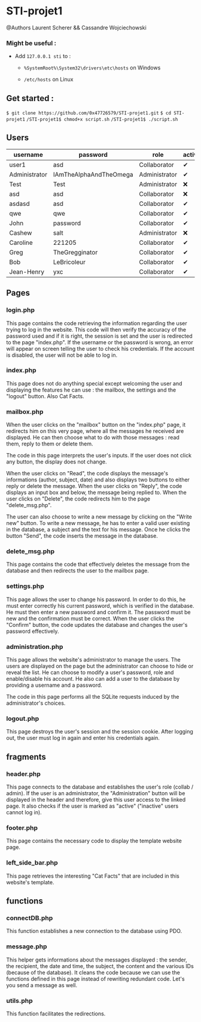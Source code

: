# STI-projet1

@Authors Laurent Scherer && Cassandre Wojciechowski
 

### Might be useful : 

  * Add `127.0.0.1 sti` to : 

    * `%SystemRoot%\System32\drivers\etc\hosts` on Windows

    * `/etc/hosts` on Linux


## Get started : 

`$ git clone https://github.com/0x47726579/STI-projet1.git`
`$ cd STI-projet1`
`/STI-projet1$ chmod+x script.sh`
`/STI-projet1$ ./script.sh`
    

## Users







| username  | password  | role  | active  |
|---|---|---|---|
| user1  | asd  | Collaborator  | ✔
Administrator|IAmTheAlphaAndTheOmega|Administrator| ✔
Test|Test|Administrator| ❌
asd|asd|Collaborator| ❌
asdasd|asd|Collaborator| ✔
qwe|qwe|Collaborator| ✔
John|password|Collaborator| ✔
Cashew|salt|Administrator| ❌
Caroline|221205|Collaborator| ✔
Greg|TheGregginator|Collaborator| ✔
Bob|LeBricoleur|Collaborator| ✔
Jean-Henry|yxc|Collaborator| ✔







## Pages



### **login.php**



This page contains the code retrieving the information regarding the user trying to log in the website. This code will then verify the accuracy of the password used and if it is right, the session is set and the user is redirected to the page "index.php". If the username or the password is wrong, an error will appear on screen telling the user to check his credentials. If the account is disabled, the user will not be able to log in. 



### **index.php**



This page does not do anything special except welcoming the user and displaying the features he can use : the mailbox, the settings and the "logout" button.
Also Cat Facts.


### **mailbox.php**



When the user clicks on the "mailbox" button on the "index.php" page, it redirects him on this very page, where all the messages he received are displayed. He can then choose what to do with those messages : read them, reply to them or delete them. 



The code in this page interprets the user's inputs. If the user does not click any button, the display does not change.



When the user clicks on "Read", the code displays the message's informations (author, subject, date) and also displays two buttons to either reply or delete the message. When the user clicks on "Reply", the code displays an input box and below, the message being replied to. When the user clicks on "Delete", the code redirects him to the page "delete_msg.php". 



The user can also choose to write a new message by clicking on the "Write new" button. To write a new message, he has to enter a valid user existing in the database, a subject and the text for his message. Once he clicks the button "Send", the code inserts the message in the database. 



### **delete_msg.php**



This page contains the code that effectively deletes the message from the database and then redirects the user to the mailbox page.



### **settings.php**



This page allows the user to change his password. In order to do this, he must enter correctly his current password, which is verified in the database. He must then enter a new password and confirm it. The password must be new and the confirmation must be correct. When the user clicks the "Confirm" button, the code updates the database and changes the user's password effectively.



### **administration.php**



This page allows the website's administrator to manage the users. The users are displayed on the page but the administrator can choose to hide or reveal the list. He can choose to modify a user's password, role and enable/disable his account. He also can add a user to the database by providing a username and a password.



The code in this page performs all the SQLite requests induced by the administrator's choices. 



### **logout.php**



This page destroys the user's session and the session cookie. After logging out, the user must log in again and enter his credentials again. 



## **fragments**

### **header.php**



  This page connects to the database and establishes the user's role (collab / admin). If the user is an administrator, the "Administration" button will be displayed in the header and therefore, give this user access to the linked page.  It also checks if the user is marked as "active" ("inactive" users cannot log in). 



### **footer.php**



  This page contains the necessary code to display the template website page.



### **left_side_bar.php**



  This page retrieves the interesting "Cat Facts" that are included in this website's template.



## **functions**



### **connectDB.php**



  This function establishes a new connection to the database using PDO. 



### **message.php**



  This helper gets informations about the messages displayed : the sender, the recipient, the date and time, the subject, the content and the various IDs (because of the database). It cleans the code because we can use the functions defined in this page instead of rewriting redundant code.
  Let's you send a message as well.



### **utils.php**



  This function facilitates the redirections. 
